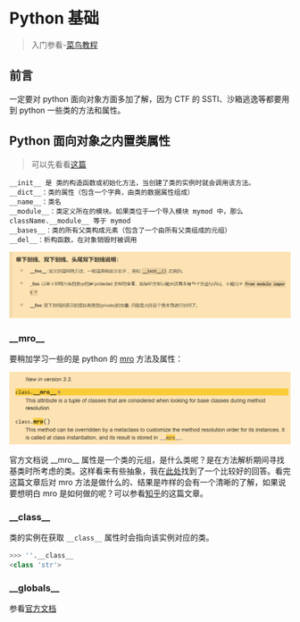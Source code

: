 # Python 基础

> 入门参看-[菜鸟教程](https://www.runoob.com/python/python-tutorial.html)

## 前言

一定要对 python 面向对象方面多加了解，因为 CTF 的 SSTI、沙箱逃逸等都要用到 python 一些类的方法和属性。

## Python 面向对象之内置类属性

> 可以先看看[这篇](https://segmentfault.com/a/1190000042311727)

```
__init__ 是 类的构造函数或初始化方法，当创建了类的实例时就会调用该方法。
__dict__：类的属性（包含一个字典，由类的数据属性组成）
__name__：类名
__module__：类定义所在的模块。如果类位于一个导入模块 mymod 中，那么 className.__module__ 等于 mymod
__bases__：类的所有父类构成元素（包含了一个由所有父类组成的元组）
__del__：析构函数，在对象销毁时被调用
```

![image-20230505115422656](picture/image-20230505115422656.png)

### \_\_mro\_\_

要稍加学习一些的是 python 的 [mro](https://docs.python.org/3/library/stdtypes.html?highlight=mro#class.__mro__) 方法及属性：

![image-20230505115455522](picture/image-20230505115455522.png)

官方文档说 \_\_mro\_\_ 属性是一个类的元组，是什么类呢？是在方法解析期间寻找基类时所考虑的类。这样看来有些抽象，我在[此处](https://cloud.tencent.com/developer/article/1741952)找到了一个比较好的回答。看完这篇文章后对 mro 方法是做什么的、结果是咋样的会有一个清晰的了解，如果说要想明白 mro 是如何做的呢？可以参看[知乎](https://www.zhihu.com/tardis/zm/art/416584599?source_id=1003)的这篇文章。

### \_\_class\_\_

类的实例在获取 `__class__` 属性时会指向该实例对应的类。

```python
>>> ''.__class__
<class 'str'>
```

### \_\_globals\_\_

参看[官方文档](https://docs.python.org/3/reference/datamodel.html?highlight=__globals__)